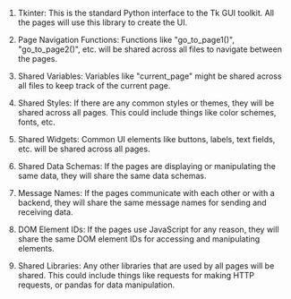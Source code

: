 1. Tkinter: This is the standard Python interface to the Tk GUI toolkit. All the pages will use this library to create the UI.

2. Page Navigation Functions: Functions like "go_to_page1()", "go_to_page2()", etc. will be shared across all files to navigate between the pages.

3. Shared Variables: Variables like "current_page" might be shared across all files to keep track of the current page.

4. Shared Styles: If there are any common styles or themes, they will be shared across all pages. This could include things like color schemes, fonts, etc.

5. Shared Widgets: Common UI elements like buttons, labels, text fields, etc. will be shared across all pages.

6. Shared Data Schemas: If the pages are displaying or manipulating the same data, they will share the same data schemas.

7. Message Names: If the pages communicate with each other or with a backend, they will share the same message names for sending and receiving data.

8. DOM Element IDs: If the pages use JavaScript for any reason, they will share the same DOM element IDs for accessing and manipulating elements.

9. Shared Libraries: Any other libraries that are used by all pages will be shared. This could include things like requests for making HTTP requests, or pandas for data manipulation.